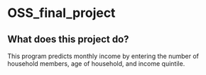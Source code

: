 ﻿# OSS_final_project
## What does this project do?
This program predicts monthly income by entering the number of household members, age of household, and income quintile.

